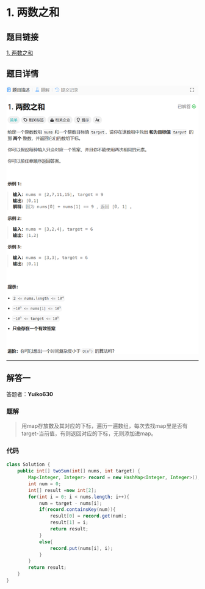 # 1. 两数之和
## 题目链接  
[1. 两数之和](https://leetcode.cn/problems/two-sum/)
## 题目详情
![题目图片](Img/1.png)

***
## 解答一
答题者：**Yuiko630**

### 题解
>用map存放数及其对应的下标，遍历一遍数组，每次去找map里是否有target-当前值，有则返回对应的下标，无则添加进map。

### 代码
``` Java
class Solution {
    public int[] twoSum(int[] nums, int target) {
        Map<Integer, Integer> record = new HashMap<Integer, Integer>();
        int num = 0;
        int[] result =new int[2];
        for(int i = 0; i < nums.length; i++){
            num = target - nums[i];
            if(record.containsKey(num)){
                result[0] = record.get(num);
                result[1] = i;
                return result;
            }
            else{
                record.put(nums[i], i);
            }
        }
        return result;
    }
}
```